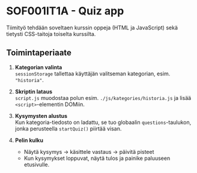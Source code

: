 # SOF001IT1A - Quiz app
Tiimityö tehdään soveltaen kurssin oppeja (HTML ja JavaScript) sekä tietysti CSS-taitoja toiselta kurssilta.
## Toimintaperiaate

1. **Kategorian valinta**  
   `sessionStorage` tallettaa käyttäjän valitseman kategorian, esim. `"historia"`.

2. **Skriptin lataus**  
   `script.js` muodostaa polun esim. `./js/kategories/historia.js` ja lisää `<script>`-elementin DOMiin.

3. **Kysymysten alustus**  
   Kun kategoria-tiedosto on ladattu, se tuo globaalin `questions`-taulukon, jonka perusteella `startQuiz()` piirtää visan.

4. **Pelin kulku**  
   - Näytä kysymys → käsittele vastaus → päivitä pisteet  
   - Kun kysymykset loppuvat, näytä tulos ja painike paluuseen etusivulle.